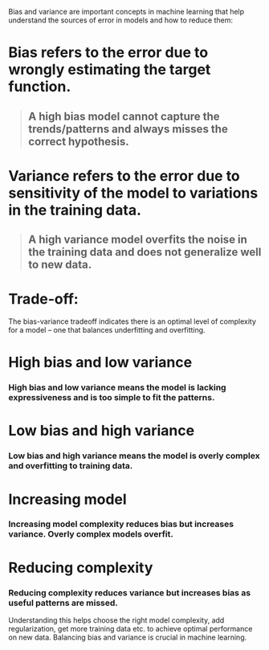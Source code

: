 Bias and variance are important concepts in machine learning that help understand the sources of error in models and how to reduce them:

# Bias refers to the error due to wrongly estimating the target function.
> ## A high bias model cannot capture the trends/patterns and always misses the correct hypothesis.

# Variance refers to the error due to sensitivity of the model to variations in the training data. 
> ## A high variance model overfits the noise in the training data and does not generalize well to new data.

# Trade-off:
The bias-variance tradeoff indicates there is an optimal level of complexity for a model – one that balances underfitting and overfitting.
# High bias and low variance
### High bias and low variance means the model is lacking expressiveness and is too simple to fit the patterns.
# Low bias and high variance
### Low bias and high variance means the model is overly complex and overfitting to training data.
# Increasing model
### Increasing model complexity reduces bias but increases variance. Overly complex models overfit.
# Reducing complexity
### Reducing complexity reduces variance but increases bias as useful patterns are missed.

Understanding this helps choose the right model complexity, add regularization, get more training data etc. to achieve optimal performance on new data. Balancing bias and variance is crucial in machine learning.